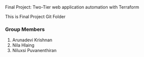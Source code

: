 Final Project: Two-Tier web application automation with Terraform


This is Final Project Git Folder

### Group Members 

1. Arunadevi Krishnan
2. Nila Hlaing
3. Niluxsi Puvanenthiran
 
 
